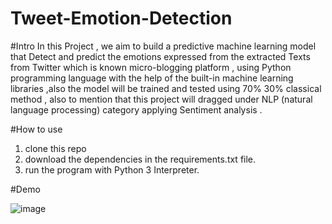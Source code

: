 # Tweet-Emotion-Detection

#Intro
In this Project , we aim to build a predictive machine learning model that Detect and
predict the emotions expressed from the extracted Texts from Twitter which is known
micro-blogging platform , using Python programming language with the help of the
built-in machine learning libraries ,also the model will be trained and tested using 70%
30% classical method , also to mention that this project will dragged under NLP
(natural language processing) category applying Sentiment analysis .

#How to use

1. clone this repo 
2. download the dependencies in the requirements.txt file. 
3. run the program with Python 3 Interpreter.

#Demo

![image](https://user-images.githubusercontent.com/61794720/219867143-708ea6d7-9ca8-4a2d-809f-f651a9a68db5.png)
